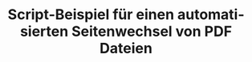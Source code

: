 ---
layout: article
title: Script-Beispiel für einen automatisierten Seitenwechsel von PDF Dateien
description: 
  - Dieses Template zeigt wie Sie mit PDF Dateien arbeiten können.
lang: de
weight: 50
isDraft: false
ref: Script_PDF_Viewer
category:
  - Script
  - Scripting
image: Script_PDF_Viewer_EN.png
download: Script_PDF_Viewer_EN.pbmx
overview_description:
overview_benefits:
overview_data_sources:
---